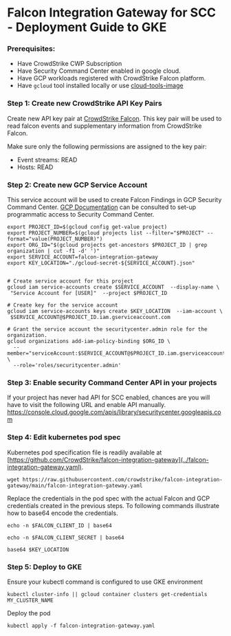 # Falcon Integration Gateway for SCC - Deployment Guide to GKE

### Prerequisites:

 - Have CrowdStrike CWP Subscription
 - Have Security Command Center enabled in google cloud.
 - Have GCP workloads registered with CrowdStrike Falcon platform.
 - Have `gcloud` tool installed locally or use [cloud-tools-image](https://github.com/CrowdStrike/cloud-tools-image)

### Step 1: Create new CrowdStrike API Key Pairs

Create new API key pair at [CrowdStrike Falcon](https://falcon.crowdstrike.com/support/api-clients-and-keys). This key pair will be used to read falcon events and supplementary information from CrowdStrike Falcon.

Make sure only the following permissions are assigned to the key pair:
 * Event streams: READ
 * Hosts: READ

### Step 2: Create new GCP Service Account

This service account will be used to create Falcon Findings in GCP Security Command Center. [GCP Documentation](https://cloud.google.com/security-command-center/docs/how-to-programmatic-access) can be consulted to set-up programmatic access to Security Command Center.

```
export PROJECT_ID=$(gcloud config get-value project)
export PROJECT_NUMBER=$(gcloud projects list --filter="$PROJECT" --format="value(PROJECT_NUMBER)")
export ORG_ID="$(gcloud projects get-ancestors $PROJECT_ID | grep organization | cut -f1 -d' ')"
export SERVICE_ACCOUNT=falcon-integration-gateway
export KEY_LOCATION="./gcloud-secret-${SERVICE_ACCOUNT}.json"


# Create service account for this project
gcloud iam service-accounts create $SERVICE_ACCOUNT  --display-name \
 "Service Account for [USER]"  --project $PROJECT_ID

# Create key for the service account
gcloud iam service-accounts keys create $KEY_LOCATION  --iam-account \
 $SERVICE_ACCOUNT@$PROJECT_ID.iam.gserviceaccount.com

# Grant the service account the securitycenter.admin role for the organization.
gcloud organizations add-iam-policy-binding $ORG_ID \
  --member="serviceAccount:$SERVICE_ACCOUNT@$PROJECT_ID.iam.gserviceaccount.com" \
  --role='roles/securitycenter.admin'
```

### Step 3: Enable security Command Center API in your projects

If your project has never had API for SCC enabled, chances are you will have to visit the following URL and enable API manually. https://console.cloud.google.com/apis/library/securitycenter.googleapis.com

### Step 4: Edit kubernetes pod spec

Kubernetes pod specification file is readily available at [https://github.com/CrowdStrike/falcon-integration-gateway](../falcon-integration-gateway.yaml).

```
wget https://raw.githubusercontent.com/crowdstrike/falcon-integration-gateway/main/falcon-integration-gateway.yaml
```

Replace the credentials in the pod spec with the actual Falcon and GCP credentials created in the previous steps. To following commands illustrate how to base64 encode the credentials.

```
echo -n $FALCON_CLIENT_ID | base64
```

```
echo -n $FALCON_CLIENT_SECRET | base64
```

```
base64 $KEY_LOCATION
```

### Step 5: Deploy to GKE

Ensure your kubectl command is configured to use GKE environment
```
kubectl cluster-info || gcloud container clusters get-credentials MY_CLUSTER_NAME
```

Deploy the pod
```
kubectl apply -f falcon-integration-gateway.yaml
```
